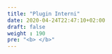 ```yaml
---
title: "Plugin Interni"
date: 2020-04-24T22:47:10+02:00
draft: false
weight : 190
pre: "<b> </b>"
---
```

